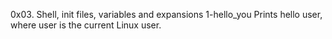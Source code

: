 0x03. Shell, init files, variables and expansions
1-hello_you  Prints hello user, where user is the current Linux user.
